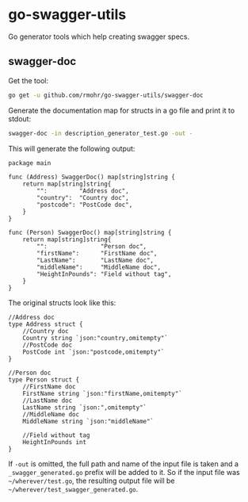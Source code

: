 # go-swagger-utils
Go generator tools which help creating swagger specs. 

## swagger-doc

Get the tool:

```bash
go get -u github.com/rmohr/go-swagger-utils/swagger-doc
```

Generate the documentation map for structs in a go file and print it to stdout:

```bash
swagger-doc -in description_generator_test.go -out -
```
This will generate the following output:
```golang
package main

func (Address) SwaggerDoc() map[string]string {
	return map[string]string{
		"":         "Address doc",
		"country":  "Country doc",
		"postcode": "PostCode doc",
	}
}

func (Person) SwaggerDoc() map[string]string {
	return map[string]string{
		"":               "Person doc",
		"firstName":      "FirstName doc",
		"LastName":       "LastName doc",
		"middleName":     "MiddleName doc",
		"HeightInPounds": "Field without tag",
	}
}
```

The original structs look like this:

```
//Address doc
type Address struct {
	//Country doc
	Country string `json:"country,omitempty"`
	//PostCode doc
	PostCode int `json:"postcode,omitempty"`
}

//Person doc
type Person struct {
	//FirstName doc
	FirstName string `json:"firstName,omitempty"`
	//LastName doc
	LastName string `json:",omitempty"`
	//MiddleName doc
	MiddleName string `json:"middleName"`

	//Field without tag
	HeightInPounds int
}
```

If `-out` is omitted, the full path and name of the input file is taken and a
`_swagger_generated.go` prefix will be added to it.  So if the input file was
`~/wherever/test.go`, the resulting output file will be
`~/wherever/test_swagger_generated.go`.
